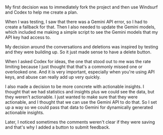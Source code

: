 My first decision was to immediately fork the project and then use Windsurf and Codex to help me create a plan.

When I was testing, I saw that there was a Gemini API error, so I had to create a fallback for that. Then I also needed to update the Gemini models, which included me making a simple script to see the Gemini models that my API key had access to.

My decision around the conversations and deletions was inspired by testing and they were building up. So it just made sense to have a delete button.

When I asked Codex for ideas, the one that stood out to me was the rate limiting because I just thought that that's a commonly missed one or overlooked one. And it is very important, especially when you're using API keys, and abuse can really add up very quickly.

I also made a decision to be more concrete with actionable insights. I thought that we had statistics and insights plus we could see the data, but they weren't actionable. I just wanted to make sure that they were actionable, and I thought that we can use the Gemini API to do that. So I set up a way so we could pass that data to Gemini for dynamically generated actionable insights.

Later, I noticed sometimes the comments weren't clear if they were saving and that's why I added a button to submit feedback.
